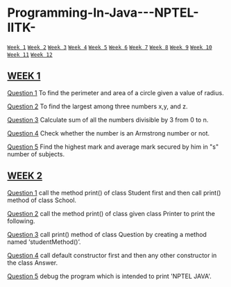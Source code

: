# Programming-In-Java---NPTEL-IITK-
<a href="#w1">`Week 1`</a>
<a href="#w2">`Week 2`</a>
<a href="#w3">`Week 3`</a>
<a href="#w4">`Week 4`</a>
<a href="#w5">`Week 5`</a>
<a href="#w6">`Week 6`</a>
<a href="#w7">`Week 7`</a>
<a href="#w8">`Week 8`</a>
<a href="#w9">`Week 9`</a>
<a href="#w10">`Week 10`</a>
<a href="#w11">`Week 11`</a>
<a href="#w12">`Week 12`</a>

## [WEEK 1]()<span id="w1"></span>
[Question 1](https://github.com/Aarchie-05/Programming-In-Java---NPTEL-IITK-/blob/main/Week%201/Question1.java) To find the perimeter and area of a circle given a value of radius.

[Question 2](https://github.com/Aarchie-05/Programming-In-Java---NPTEL-IITK-/blob/main/Week%201/Question2.java) To find the largest among three numbers x,y, and z.

[Question 3](https://github.com/Aarchie-05/Programming-In-Java---NPTEL-IITK-/blob/main/Week%201/Question3.java) Calculate sum of  all the numbers divisible by 3 from 0 to n.

[Question 4](https://github.com/Aarchie-05/Programming-In-Java---NPTEL-IITK-/blob/main/Week%201/Question4.java) Check whether the number is an Armstrong number or not.

[Question 5](https://github.com/Aarchie-05/Programming-In-Java---NPTEL-IITK-/blob/main/Week%201/Question5.java) Find the highest mark and average mark secured by him in "s" number of subjects.

## [WEEK 2]()<span id="w2"></span>
[Question 1]() call the method print() of class Student first and then call print() method of class School.

[Question 2]() call the method  print() of class given class Printer to print the following.

[Question 3]() call print() method of class Question by creating a method named ‘studentMethod()’.

[Question 4]() call default constructor first and then any other constructor in the class Answer.

[Question 5]() debug the program which is intended to print 'NPTEL JAVA'.
